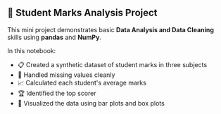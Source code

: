 ## 🧐 Student Marks Analysis Project

This mini project demonstrates basic **Data Analysis and Data Cleaning** skills using **pandas** and **NumPy**.

In this notebook:
- 📋 Created a synthetic dataset of student marks in three subjects
- 🧹 Handled missing values cleanly
- 📈 Calculated each student's average marks
- 🏆 Identified the top scorer
- 🎨 Visualized the data using bar plots and box plots
